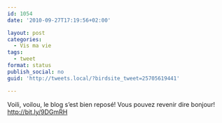 ```yaml
---
id: 1054
date: '2010-09-27T17:19:56+02:00'

layout: post
categories:
  - Vis ma vie
tags:
  - tweet
format: status
publish_social: no
guid: 'http://tweets.local/?birdsite_tweet=25705619441'

---
```


Voili, voilou, le blog s’est bien reposé! Vous pouvez revenir dire bonjour! http://bit.ly/9DGmRH